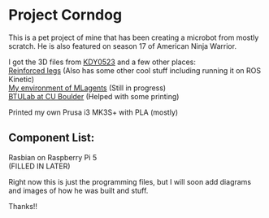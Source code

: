 # Project Corndog

This is a pet project of mine that has been creating a microbot from mostly scratch.
He is also featured on season 17 of American Ninja Warrior.

I got the 3D files from [KDY0523](https://www.thingiverse.com/thing:3445283) and a few other places:  
[Reinforced legs](https://github.com/mike4192/spotMicro) (Also has some other cool stuff including running it on ROS Kinetic)  
[My environment of MLagents](https://github.com/Obsideaock/Spot-Micro-Machine-Learning) (Still in progress)  
[BTULab at CU Boulder](https://www.colorado.edu/atlas/btu-lab) (Helped with some printing)  

Printed my own Prusa i3 MK3S+ with PLA (mostly)

## Component List:
Rasbian on Raspberry Pi 5  
(FILLED IN LATER)  

Right now this is just the programming files, but I will soon add diagrams and images of how he was built and stuff.

Thanks!!
